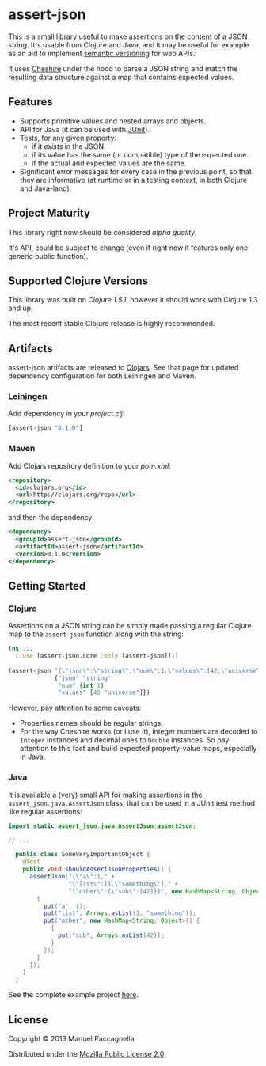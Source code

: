 # assert-json

This is a small library useful to make assertions on the content of a JSON string. It's usable from Clojure and Java, and it may be useful for example as an aid to implement [semantic versioning](http://semver.org/) for web APIs.

It uses [Cheshire](https://github.com/dakrone/cheshire) under the hood to parse a JSON string and match the resulting data structure against a map that contains expected values.

## Features ##

- Supports primitive values and nested arrays and objects.
- API for Java (it can be used with [JUnit](http://junit.org/)).
- Tests, for any given property:
  - if it *exists* in the JSON.
  - if its value has the same (or compatible) type of the expected one.
  - if the actual and expected values are the same.
- Significant error messages for every case in the previous point, so that they are informative (at runtime or in a testing context, in both Clojure and Java-land).

## Project Maturity ##
This library right now should be considered *alpha quality*.

It's API, could be subject to change (even if right now it features only one generic public function).

## Supported Clojure Versions ##
This library was built on *Clojure 1.5.1*, however it should work with Clojure 1.3 and up.

The most recent stable Clojure release is highly recommended.

## Artifacts ##

assert-json artifacts are released to [Clojars](https://clojars.org/assert-json). See that page for updated dependency configuration for both Leiningen and Maven.

### Leiningen ###

Add dependency in your *project.clj*:

```clojure
[assert-json "0.1.0"]
```

### Maven ###

Add Clojars repository definition to your *pom.xml*:

```xml
<repository>
  <id>clojars.org</id>
  <url>http://clojars.org/repo</url>
</repository>
```

and then the dependency:

```xml
<dependency>
  <groupId>assert-json</groupId>
  <artifactId>assert-json</artifactId>
  <version>0.1.0</version>
</dependency>
```

## Getting Started

### Clojure
Assertions on a JSON string can be simply made passing a regular Clojure map to the `assert-json` function along with the string:

```clojure
(ns ...
  (:use [assert-json.core :only [assert-json]]))
  
(assert-json "{\"json\":\"string\",\"num\":1,\"values\":[42,\"universe\"]}" 
             {"json" "string"
              "num" (int 1)
              "values" [42 "universe"]})
```

However, pay attention to some caveats:

- Properties names should be regular strings.
- For the way Cheshire works (or I use it), integer numbers are decoded to `Integer` instances and decimal ones to `Double` instances. So pay attention to this fact and build expected property-value maps, especially in Java.

### Java
It is available a (very) small API for making assertions in the `assert_json.java.AssertJson` class, that can be used in a JUnit test method like regular assertions:

```java
import static assert_json.java.AssertJson.assertJson;

// ...

  public class SomeVeryImportantObject {
    @Test
    public void shouldAssertJsonProperties() {
      assertJson("{\"a\":1," +
                 "\"list\":[1,\"something\"]," +
                 "\"other\":{\"sub\":[42]}}", new HashMap<String, Object>() {
        {
          put("a", 1);
          put("list", Arrays.asList(1, "something"));
          put("other", new HashMap<String, Object>() {
            {
              put("sub", Arrays.asList(42));
            }
          });
        }
      });
    }
  }

```

See the complete example project [here](https://github.com/manuelp/assert-json-client).

## License

Copyright © 2013 Manuel Paccagnella

Distributed under the [Mozilla Public License 2.0](http://www.mozilla.org/MPL/2.0/).
